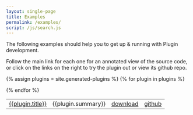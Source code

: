 ```yaml
---
layout: single-page
title: Examples
permalink: /examples/
script: /js/search.js
---
```



The following examples should help you to get up & running with Plugin development.

Follow the main link for each one for an annotated view of the source code, or click on the links on the right to try the plugin out or view its github repo.

<table>
  <tbody>

  {% assign plugins = site.generated-plugins %}
  {% for plugin in plugins %}
    <tr>
      <td><a href="{{plugin.url}}">{{plugin.title}}</a></td>
      <td>{{plugin.summary}}</td>
      <td><a href="/examples/plugins/{{plugin.name}}.zip">download</a></td>
      <td><a href="https://github.com/BohemianCoding/plugins.examples.{{plugin.name}}">github</a></td>
    </tr>
  {% endfor %}

  </tbody>
</table>
